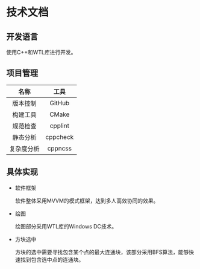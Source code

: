﻿# 技术文档

## 开发语言

使用C++和WTL库进行开发。

## 项目管理

|      名称     |         工具          |
|:-------------:|:--------------------:|
|    版本控制    |        GitHub        |
|    构建工具    |        CMake         |
|    规范检查    |        cpplint       |
|    静态分析    |        cppcheck      |
|   复杂度分析   |        cppncss       |

## 具体实现

- 软件框架

  软件整体采用MVVM的模式框架，达到多人高效协同的效果。

- 绘图

  绘图部分采用WTL库的Windows DC技术。

- 方块选中

  方块的选中需要寻找包含某个点的最大连通块，该部分采用BFS算法，能够快速找到包含选中点的连通块。
